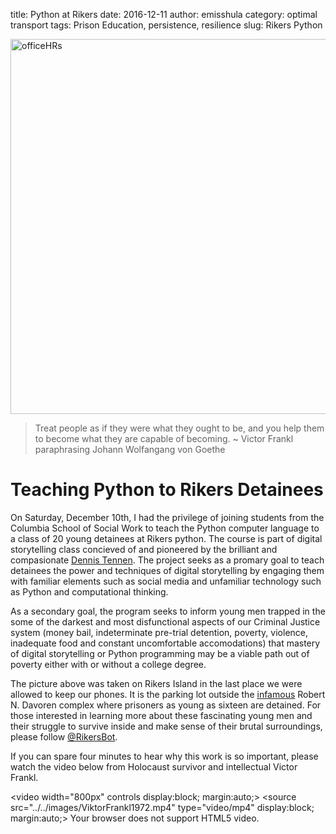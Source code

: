 title: Python at Rikers
date: 2016-12-11
author: emisshula
category: optimal transport
tags: Prison Education, persistence, resilience
slug: Rikers Python

<p><img src="../../images/rikers.jpg" width="600px" alt="officeHRs" title="respect"></p>

> Treat people as if they were what they ought to be, and you help them to become what they are capable of becoming.
> ~ Victor Frankl paraphrasing Johann Wolfangang von Goethe

# Teaching Python to Rikers Detainees

On Saturday, December 10th, I had the privilege of joining students from
the Columbia School of Social Work to teach the Python computer language to 
a class of 20 young detainees at Rikers python.  The course is part of digital 
storytelling class concieved of and pioneered by the brilliant and compasionate
[Dennis Tennen](http://xpmethod.plaintext.in).  The project seeks as a promary goal to teach detainees the 
power and techniques of digital storytelling by engaging them with familiar 
elements such as social media and unfamiliar technology such as Python and 
computational thinking.  

As a secondary goal, the program seeks to inform young men trapped in
the some of the darkest and most disfunctional aspects of our Criminal
Justice system (money bail, indeterminate pre-trial detention,
poverty, violence, inadequate food and constant uncomfortable
accomodations) that mastery of digital storytelling or Python
programming may be a viable path out of poverty either with or without
a college degree.

The picture above was taken on Rikers Island in the last place we were
allowed to keep our phones.  It is the parking lot outside the
[infamous](http://www.villagevoice.com/news/teen-murder-at-rikers-jail-6394103) Robert N.  Davoren complex where prisoners as young as
sixteen are detained. For those interested in learning more about these 
fascinating young men and their struggle to survive inside and make sense
of their brutal surroundings, please follow [@RikersBot](https://twitter.com/search?q=%2540rikersbot&src=typd).

If you can spare four minutes to hear why this work is so important, please watch
the video below from Holocaust survivor and intellectual Victor Frankl.

<video width="800px" controls display:block; margin:auto;>
  <source src="../../images/ViktorFrankl1972.mp4" type="video/mp4" display:block; margin:auto;>
  Your browser does not support HTML5 video.
</video>
